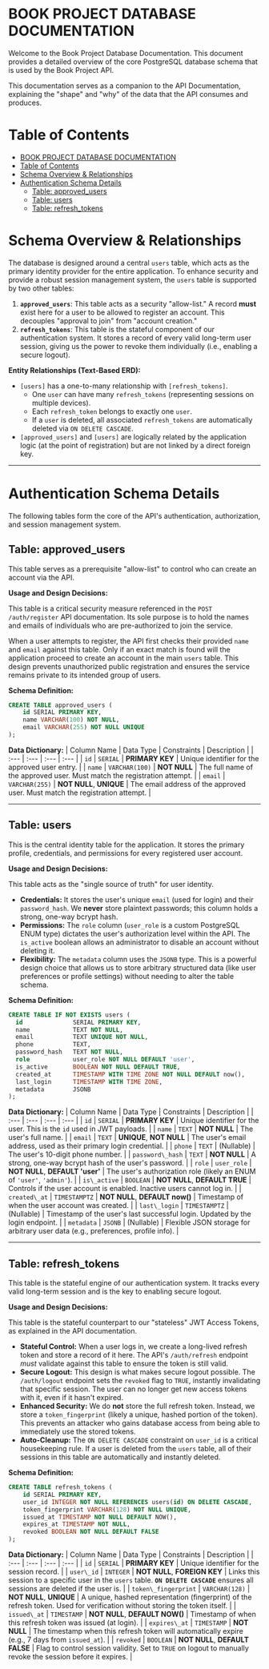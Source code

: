 # BOOK PROJECT DATABASE DOCUMENTATION

Welcome to the Book Project Database Documentation. This document provides a detailed overview of the core PostgreSQL database schema that is used by the Book Project API.

This documentation serves as a companion to the API Documentation, explaining the "shape" and "why" of the data that the API consumes and produces.

# Table of Contents
- [BOOK PROJECT DATABASE DOCUMENTATION](#book-project-database-documentation)
- [Table of Contents](#table-of-contents)
- [Schema Overview \& Relationships](#schema-overview--relationships)
- [Authentication Schema Details](#authentication-schema-details)
	- [Table: approved\_users](#table-approved_users)
	- [Table: users](#table-users)
	- [Table: refresh\_tokens](#table-refresh_tokens)

# Schema Overview & Relationships

The database is designed around a central `users` table, which acts as the primary identity provider for the entire application. To enhance security and provide a robust session management system, the `users` table is supported by two other tables:

1.  **`approved_users`**: This table acts as a security "allow-list." A record **must** exist here for a user to be allowed to register an account. This decouples "approval to join" from "account creation."
2.  **`refresh_tokens`**: This table is the stateful component of our authentication system. It stores a record of every valid long-term user session, giving us the power to revoke them individually (i.e., enabling a secure logout).

**Entity Relationships (Text-Based ERD):**

  * `[users]` has a one-to-many relationship with `[refresh_tokens]`.
      * One `user` can have many `refresh_tokens` (representing sessions on multiple devices).
      * Each `refresh_token` belongs to exactly one `user`.
      * If a `user` is deleted, all associated `refresh_tokens` are automatically deleted via `ON DELETE CASCADE`.
  * `[approved_users]` and `[users]` are logically related by the application logic (at the point of registration) but are not linked by a direct foreign key.

-----

# Authentication Schema Details

The following tables form the core of the API's authentication, authorization, and session management system.

## Table: approved\_users

This table serves as a prerequisite "allow-list" to control who can create an account via the API.

**Usage and Design Decisions:**

This table is a critical security measure referenced in the `POST /auth/register` API documentation. Its sole purpose is to hold the names and emails of individuals who are pre-authorized to join the service.

When a user attempts to register, the API first checks their provided `name` and `email` against this table. Only if an exact match is found will the application proceed to create an account in the main `users` table. This design prevents unauthorized public registration and ensures the service remains private to its intended group of users.

**Schema Definition:**

```sql
CREATE TABLE approved_users (
    id SERIAL PRIMARY KEY,
    name VARCHAR(100) NOT NULL,
    email VARCHAR(255) NOT NULL UNIQUE
);
```

**Data Dictionary:**
| Column Name | Data Type | Constraints | Description |
| :--- | :--- | :--- | :--- |
| `id` | `SERIAL` | **PRIMARY KEY** | Unique identifier for the approved user entry. |
| `name` | `VARCHAR(100)` | **NOT NULL** | The full name of the approved user. Must match the registration attempt. |
| `email` | `VARCHAR(255)` | **NOT NULL**, **UNIQUE** | The email address of the approved user. Must match the registration attempt. |

-----

## Table: users

This is the central identity table for the application. It stores the primary profile, credentials, and permissions for every registered user account.

**Usage and Design Decisions:**

This table acts as the "single source of truth" for user identity.

  * **Credentials:** It stores the user's unique `email` (used for login) and their `password_hash`. We **never** store plaintext passwords; this column holds a strong, one-way bcrypt hash.
  * **Permissions:** The `role` column (`user_role` is a custom PostgreSQL ENUM type) dictates the user's authorization level within the API. The `is_active` boolean allows an administrator to disable an account without deleting it.
  * **Flexibility:** The `metadata` column uses the `JSONB` type. This is a powerful design choice that allows us to store arbitrary structured data (like user preferences or profile settings) without needing to alter the table schema.

**Schema Definition:**

```sql
CREATE TABLE IF NOT EXISTS users (
  id              SERIAL PRIMARY KEY,
  name            TEXT NOT NULL,
  email           TEXT UNIQUE NOT NULL,
  phone           TEXT,
  password_hash   TEXT NOT NULL,
  role            user_role NOT NULL DEFAULT 'user',
  is_active       BOOLEAN NOT NULL DEFAULT TRUE,
  created_at      TIMESTAMP WITH TIME ZONE NOT NULL DEFAULT now(),
  last_login      TIMESTAMP WITH TIME ZONE,
  metadata        JSONB
);
```

**Data Dictionary:**
| Column Name | Data Type | Constraints | Description |
| :--- | :--- | :--- | :--- |
| `id` | `SERIAL` | **PRIMARY KEY** | Unique identifier for the user. This is the `id` used in JWT payloads. |
| `name` | `TEXT` | **NOT NULL** | The user's full name. |
| `email` | `TEXT` | **UNIQUE**, **NOT NULL** | The user's email address, used as their primary login credential. |
| `phone` | `TEXT` | (Nullable) | The user's 10-digit phone number. |
| `password\_hash` | `TEXT` | **NOT NULL** | A strong, one-way bcrypt hash of the user's password. |
| `role` | `user_role` | **NOT NULL**, **DEFAULT 'user'** | The user's authorization role (likely an ENUM of `'user'`, `'admin'`). |
| `is\_active` | `BOOLEAN` | **NOT NULL**, **DEFAULT TRUE** | Controls if the user account is enabled. Inactive users cannot log in. |
| `created\_at` | `TIMESTAMPTZ` | **NOT NULL**, **DEFAULT now()** | Timestamp of when the user account was created. |
| `last\_login` | `TIMESTAMPTZ` | (Nullable) | Timestamp of the user's last successful login. Updated by the login endpoint. |
| `metadata` | `JSONB` | (Nullable) | Flexible JSON storage for arbitrary user data (e.g., preferences, profile info). |

-----

## Table: refresh\_tokens

This table is the stateful engine of our authentication system. It tracks every valid long-term session and is the key to enabling secure logout.

**Usage and Design Decisions:**

This table is the stateful counterpart to our "stateless" JWT Access Tokens, as explained in the API documentation.

  * **Stateful Control:** When a user logs in, we create a long-lived refresh token and store a record of it here. The API's `/auth/refresh` endpoint *must* validate against this table to ensure the token is still valid.
  * **Secure Logout:** This design is what makes secure logout possible. The `/auth/logout` endpoint sets the `revoked` flag to `TRUE`, instantly invalidating that specific session. The user can no longer get new access tokens with it, even if it hasn't expired.
  * **Enhanced Security:** We do **not** store the full refresh token. Instead, we store a `token_fingerprint` (likely a unique, hashed portion of the token). This prevents an attacker who gains database access from being able to immediately use the stored tokens.
  * **Auto-Cleanup:** The `ON DELETE CASCADE` constraint on `user_id` is a critical housekeeping rule. If a user is deleted from the `users` table, all of their sessions in this table are automatically and instantly deleted.

**Schema Definition:**

```sql
CREATE TABLE refresh_tokens (
    id SERIAL PRIMARY KEY,
    user_id INTEGER NOT NULL REFERENCES users(id) ON DELETE CASCADE,
    token_fingerprint VARCHAR(128) NOT NULL UNIQUE,
    issued_at TIMESTAMP NOT NULL DEFAULT NOW(),
    expires_at TIMESTAMP NOT NULL,
    revoked BOOLEAN NOT NULL DEFAULT FALSE
);
```

**Data Dictionary:**
| Column Name | Data Type | Constraints | Description |
| :--- | :--- | :--- | :--- |
| `id` | `SERIAL` | **PRIMARY KEY** | Unique identifier for the session record. |
| `user\_id` | `INTEGER` | **NOT NULL**, **FOREIGN KEY** | Links this session to a specific user in the `users` table. **`ON DELETE CASCADE`** ensures all sessions are deleted if the user is. |
| `token\_fingerprint` | `VARCHAR(128)` | **NOT NULL**, **UNIQUE** | A unique, hashed representation (fingerprint) of the refresh token. Used for verification without storing the token itself. |
| `issued\_at` | `TIMESTAMP` | **NOT NULL**, **DEFAULT NOW()** | Timestamp of when this refresh token was issued (at login). |
| `expires\_at` | `TIMESTAMP` | **NOT NULL** | The timestamp when this refresh token will automatically expire (e.g., 7 days from `issued_at`). |
| `revoked` | `BOOLEAN` | **NOT NULL**, **DEFAULT FALSE** | Flag to control session validity. Set to `TRUE` on logout to manually revoke the session before it expires. |
